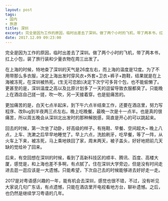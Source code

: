 ```yaml
---
layout: post
tags: 
- 国内
- 旅游
title: 深圳
excerpt: 完全是因为工作的原因，临时出差去了深圳。做了两个小时的飞机，带了两本书，扛上小包，装了旅行装和少量衣物在周二出发了。
date: 2017.12.09 09:23:00
---
```


完全是因为工作的原因，临时出差去了深圳。做了两个小时的飞机，带了两本书，扛上小包，装了旅行装和少量衣物在周三出发了。

在上海的时候，特地查了深圳的天气是26度左右，而上海的温度是12度。为了不用带那么多衣服，决定上海出发时穿风衣+外套+卫衣+裤子+跑鞋，结果就是在上海被冻死，在深圳被热死。(生无可恋脸)决定下次宁可多背个包，也不能偷懒了。更甚至的是，深圳温度之高以及比原计划多了一天的逗留导致衣服都臭了。只能晚上在酒店自己搓一搓，吹一吹，另一天接着穿。也是挺痛苦的。

更加痛苦的是，白天七点半起床，到下午六点半结束工作，还要在酒店里，努力写程序、改Bug到半夜两三点左右。晚上吃晚餐，最晚一次是十一点半。也是真的很痛苦，所以周五晚会从深圳北出发时的那种解脱感，简直是开心的可以跳起来。

回去的时候，第一次坐了动卧，好高级的样子。有拖鞋、早餐、空间超大~ 晚上八点，上车、洗漱之后早早地睡觉了。早上六点，洗脸刷牙，吃早餐，等了一阵，从火车上下来，被冻死，马上乘地铁回了家，周末两天，被子盖头，好好地把前几天缺的觉给补了回来。

后来，有空回想在深圳的时候，看到了高新科技区的顺丰、腾讯、百度、高楼大厦，感觉是，和上海也差不多啊，有点腻了。住在深圳大学旁边，但是没有时间走进去逛一逛应该是一大遗憾。只能希望，下次自己去的时候能够进去好好走一走。

2017是对粤语感兴趣的一年，能有机会去深圳，感觉也很不错，不过，没有听见大家说几句广东话，有点遗憾，只能在酒店里开电视看地方台，聊补遗憾。之后，也仍然是继续学习粤语的几年。